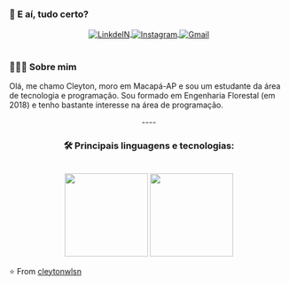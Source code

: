 ### 👋 E aí, tudo certo?
<section align="center">
<a target="_blank" href="https://www.linkedin.com/in/cleytonwlsn/">
  <img align="center" alt="LinkdeIN" src="https://img.shields.io/badge/linkedin-%230077B5.svg?&style=for-the-badge&logo=linkedin&logoColor=black" />
</a>
<a target="_blank" href="https://www.instagram.com/cleytonwlsn/">
  <img align="center" alt="Instagram" src="https://img.shields.io/badge/instagram-%23E4405F.svg?&style=for-the-badge&logo=instagram&logoColor=black" />
</a>
<a target="_blank" href="mailto:cleytonwilsonlima@gmail.com">
  <img align="center" alt="Gmail" src="https://img.shields.io/badge/gmail-D14836?&style=for-the-badge&logo=gmail&logoColor=black" />
</a>
</section>
<br>

<h3> 👨🏻‍💻 Sobre mim </h3>
<p>Olá, me chamo Cleyton, moro em Macapá-AP e sou um estudante da área de tecnologia e programação. Sou formado em Engenharia Florestal (em 2018) e tenho bastante interesse na área de programação.</p>
<p align="center">----</p>
<h3 align="center"> 🛠 Principais linguagens e tecnologias: </h3>
<section align="center" style="display: inline_block">
 <!-- <img align="center" alt="Cley-js" height="40" width="50" src="https://github.com/tandpfun/skill-icons/blob/main/icons/JavaScript.svg">
  <img align="center" alt="Cley-html" height="40" width="50" src="https://github.com/tandpfun/skill-icons/blob/main/icons/HTML.svg">
  <img align="center" alt="Cley-css" height="40" width="50" src="https://github.com/tandpfun/skill-icons/blob/main/icons/CSS.svg"> -->
 </section>
<br>
<section align="center">
  <img
     height="150rem"
     src='https://github-readme-stats.vercel.app/api?username=cleytonwlsn&show_icons=true&count_private=true&include_all_commits=true&theme=github_dark'
  />
  <img
     height="150rem"
     src='https://github-readme-stats.vercel.app/api/top-langs/?username=cleytonwlsn&layout=compact&langs_count=16&theme=github_dark'
   />
</section>


⭐️ From <a href="https://github.com/cleytonwlsn">cleytonwlsn</a>
